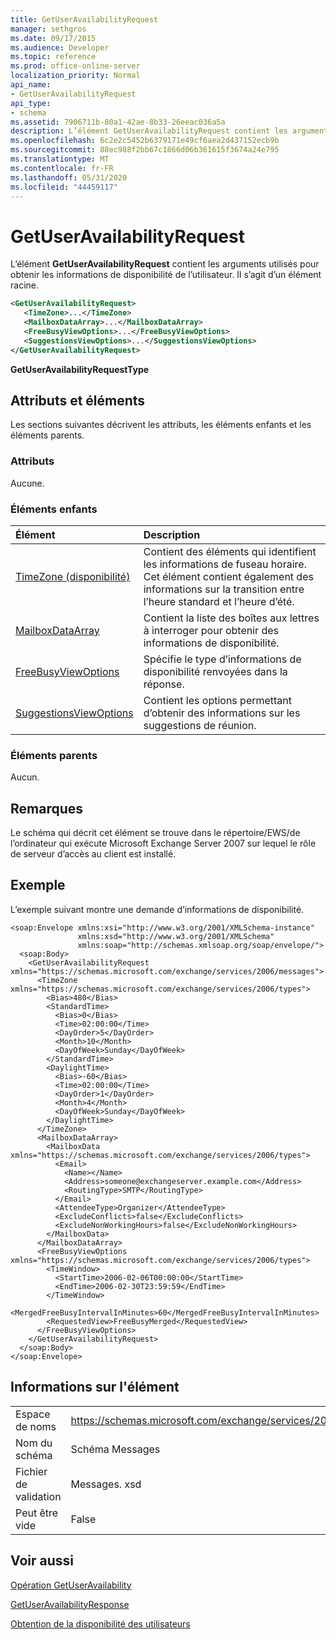 ```yaml
---
title: GetUserAvailabilityRequest
manager: sethgros
ms.date: 09/17/2015
ms.audience: Developer
ms.topic: reference
ms.prod: office-online-server
localization_priority: Normal
api_name:
- GetUserAvailabilityRequest
api_type:
- schema
ms.assetid: 7906711b-80a1-42ae-8b33-26eeac036a5a
description: L’élément GetUserAvailabilityRequest contient les arguments utilisés pour obtenir les informations de disponibilité de l’utilisateur. Il s’agit d’un élément racine.
ms.openlocfilehash: 6c2e2c5452b6379171e49cf6aea2d437152ecb9b
ms.sourcegitcommit: 88ec988f2bb67c1866d06b361615f3674a24e795
ms.translationtype: MT
ms.contentlocale: fr-FR
ms.lasthandoff: 05/31/2020
ms.locfileid: "44459117"
---
```

# <a name="getuseravailabilityrequest"></a>GetUserAvailabilityRequest

L’élément **GetUserAvailabilityRequest** contient les arguments utilisés pour obtenir les informations de disponibilité de l’utilisateur. Il s’agit d’un élément racine. 
  
```xml
<GetUserAvailabilityRequest>
   <TimeZone>...</TimeZone>
   <MailboxDataArray>...</MailboxDataArray>
   <FreeBusyViewOptions>...</FreeBusyViewOptions>
   <SuggestionsViewOptions>...</SuggestionsViewOptions>
</GetUserAvailabilityRequest>
```

 **GetUserAvailabilityRequestType**
## <a name="attributes-and-elements"></a>Attributs et éléments

Les sections suivantes décrivent les attributs, les éléments enfants et les éléments parents.
  
### <a name="attributes"></a>Attributs

Aucune.
  
### <a name="child-elements"></a>Éléments enfants

|**Élément**|**Description**|
|:-----|:-----|
|[TimeZone (disponibilité)](timezone-availability.md) <br/> |Contient des éléments qui identifient les informations de fuseau horaire. Cet élément contient également des informations sur la transition entre l’heure standard et l’heure d’été.  <br/> |
|[MailboxDataArray](mailboxdataarray.md) <br/> |Contient la liste des boîtes aux lettres à interroger pour obtenir des informations de disponibilité.  <br/> |
|[FreeBusyViewOptions](freebusyviewoptions.md) <br/> |Spécifie le type d’informations de disponibilité renvoyées dans la réponse.  <br/> |
|[SuggestionsViewOptions](suggestionsviewoptions.md) <br/> |Contient les options permettant d’obtenir des informations sur les suggestions de réunion.  <br/> |
   
### <a name="parent-elements"></a>Éléments parents

Aucun.
  
## <a name="remarks"></a>Remarques

Le schéma qui décrit cet élément se trouve dans le répertoire/EWS/de l’ordinateur qui exécute Microsoft Exchange Server 2007 sur lequel le rôle de serveur d’accès au client est installé.
  
## <a name="example"></a>Exemple

L’exemple suivant montre une demande d’informations de disponibilité.
  
```
<soap:Envelope xmlns:xsi="http://www.w3.org/2001/XMLSchema-instance" 
               xmlns:xsd="http://www.w3.org/2001/XMLSchema" 
               xmlns:soap="http://schemas.xmlsoap.org/soap/envelope/">
  <soap:Body>
    <GetUserAvailabilityRequest xmlns="https://schemas.microsoft.com/exchange/services/2006/messages">
      <TimeZone xmlns="https://schemas.microsoft.com/exchange/services/2006/types">
        <Bias>480</Bias>
        <StandardTime>
          <Bias>0</Bias>
          <Time>02:00:00</Time>
          <DayOrder>5</DayOrder>
          <Month>10</Month>
          <DayOfWeek>Sunday</DayOfWeek>
        </StandardTime>
        <DaylightTime>
          <Bias>-60</Bias>
          <Time>02:00:00</Time>
          <DayOrder>1</DayOrder>
          <Month>4</Month>
          <DayOfWeek>Sunday</DayOfWeek>
        </DaylightTime>
      </TimeZone>
      <MailboxDataArray>
        <MailboxData xmlns="https://schemas.microsoft.com/exchange/services/2006/types">
          <Email>
            <Name></Name>
            <Address>someone@exchangeserver.example.com</Address>
            <RoutingType>SMTP</RoutingType>
          </Email>
          <AttendeeType>Organizer</AttendeeType>
          <ExcludeConflicts>false</ExcludeConflicts>
          <ExcludeNonWorkingHours>false</ExcludeNonWorkingHours>
        </MailboxData>
      </MailboxDataArray>
      <FreeBusyViewOptions xmlns="https://schemas.microsoft.com/exchange/services/2006/types">
        <TimeWindow>
          <StartTime>2006-02-06T00:00:00</StartTime>
          <EndTime>2006-02-30T23:59:59</EndTime>
        </TimeWindow>
        <MergedFreeBusyIntervalInMinutes>60</MergedFreeBusyIntervalInMinutes>
        <RequestedView>FreeBusyMerged</RequestedView>
      </FreeBusyViewOptions>
    </GetUserAvailabilityRequest>
  </soap:Body>
</soap:Envelope>
```

## <a name="element-information"></a>Informations sur l'élément

|||
|:-----|:-----|
|Espace de noms  <br/> |https://schemas.microsoft.com/exchange/services/2006/messages  <br/> |
|Nom du schéma  <br/> |Schéma Messages  <br/> |
|Fichier de validation  <br/> |Messages. xsd  <br/> |
|Peut être vide  <br/> |False  <br/> |
   
## <a name="see-also"></a>Voir aussi



[Opération GetUserAvailability](getuseravailability-operation.md)
  
[GetUserAvailabilityResponse](getuseravailabilityresponse.md)


[Obtention de la disponibilité des utilisateurs](https://msdn.microsoft.com/library/d4133fcb-9b0f-4e6b-aadf-a389da83516a%28Office.15%29.aspx)

